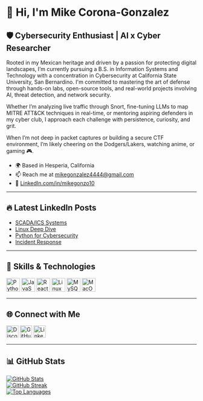 # 👋 Hi, I'm Mike Corona-Gonzalez

## 🛡️ Cybersecurity Enthusiast | AI x Cyber Researcher

Rooted in my Mexican heritage and driven by a passion for protecting digital landscapes, I’m currently pursuing a B.S. in Information Systems and Technology with a concentration in Cybersecurity at California State University, San Bernardino. I'm committed to mastering the art of defense through hands-on labs, open-source tools, and real-world projects involving AI, threat detection, and network security.

Whether I’m analyzing live traffic through Snort, fine-tuning LLMs to map MITRE ATT&CK techniques in real-time, or mentoring aspiring defenders in my cyber club, I approach each challenge with persistence, curiosity, and grit.

When I’m not deep in packet captures or building a secure CTF environment, I’m likely cheering on the Dodgers/Lakers, watching anime, or gaming 🎮.

- 🌍 Based in Hesperia, California  
- 📫 Reach me at [mikegonzalez4444@gmail.com](mailto:mikegonzalez4444@gmail.com)  
- 👔 [LinkedIn.com/in/mikegonzo10](https://www.linkedin.com/in/mikegonzo10)

---

## 🔥 Latest LinkedIn Posts  
- [SCADA/ICS Systems](https://www.linkedin.com/posts/mikegonzo_have-you-ever-wondered-how-electric-grids-activity-7155662574011699200-h8Zs?utm_source=share&utm_medium=member_desktop)  
- [Linux Deep Dive](https://www.linkedin.com/posts/mikegonzo_for-the-past-week-i-have-been-diving-into-activity-7157250699859304448-NdMf?utm_source=share&utm_medium=member_desktop)  
- [Python for Cybersecurity](https://www.linkedin.com/posts/mikegonzo_python-cybersecurity-automation-activity-7158346393613488128-x3UN?utm_source=share&utm_medium=member_desktop)  
- [Incident Response](https://www.linkedin.com/posts/mikegonzo_this-week-i-dived-into-more-about-incident-activity-7160842604387954688-m77x?utm_source=share&utm_medium=member_desktop)  

---

## 🧠 Skills & Technologies  
<p align="left">
  <img src="https://raw.githubusercontent.com/danielcranney/readme-generator/main/public/icons/skills/python-colored.svg" width="36" height="36" alt="Python" />
  <img src="https://raw.githubusercontent.com/danielcranney/readme-generator/main/public/icons/skills/javascript-colored.svg" width="36" height="36" alt="JavaScript" />
  <img src="https://raw.githubusercontent.com/danielcranney/readme-generator/main/public/icons/skills/react-colored.svg" width="36" height="36" alt="React" />
  <img src="https://raw.githubusercontent.com/danielcranney/readme-generator/main/public/icons/skills/linux-colored.svg" width="36" height="36" alt="Linux" />
  <img src="https://raw.githubusercontent.com/danielcranney/readme-generator/main/public/icons/skills/mysql-colored.svg" width="36" height="36" alt="MySQL" />
  <img src="https://raw.githubusercontent.com/danielcranney/readme-generator/main/public/icons/skills/macos-colored.svg" width="36" height="36" alt="MacOS" />
</p>

---

## 🌐 Connect with Me  
<p align="left">
  <a href="https://discord.com/users/.mikegonzalez" target="_blank"><img src="https://raw.githubusercontent.com/danielcranney/readme-generator/main/public/icons/socials/discord.svg" width="32" height="32" alt="Discord" /></a>
  <a href="https://github.com/mikegonzo10" target="_blank"><img src="https://raw.githubusercontent.com/danielcranney/readme-generator/main/public/icons/socials/github.svg" width="32" height="32" alt="GitHub" /></a>
  <a href="https://www.linkedin.com/in/mikegonzo10" target="_blank"><img src="https://raw.githubusercontent.com/danielcranney/readme-generator/main/public/icons/socials/linkedin.svg" width="32" height="32" alt="LinkedIn" /></a>
</p>

---

## 📊 GitHub Stats  
<p align="left">
  <a href="https://github.com/mikegonzo10">
    <img src="https://github-readme-stats.vercel.app/api?username=mikegonzo10&show_icons=true&count_private=true&hide_border=true&theme=radical" alt="GitHub Stats" />
  </a>
  <br>
  <a href="https://github.com/mikegonzo10">
    <img src="https://github-readme-streak-stats.herokuapp.com/?user=mikegonzo10&hide_border=true&theme=radical" alt="GitHub Streak" />
  </a>
  <br>
  <a href="https://github.com/mikegonzo10">
    <img src="https://github-readme-stats.vercel.app/api/top-langs/?username=mikegonzo10&layout=compact&hide_border=true&theme=radical" alt="Top Languages" />
  </a>
</p>
